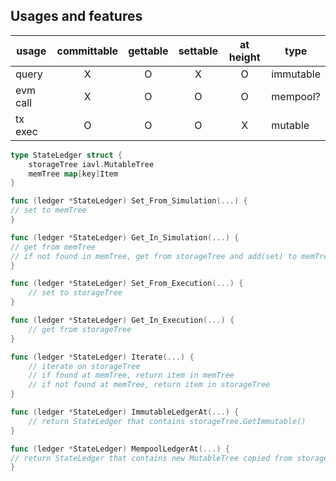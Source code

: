 ## Usages and features

usage | committable | gettable | settable | at height | type
-|:-----------:|:--------:|:--------:|:---------:|-
query        |      X      |    O     |    X     |     O     | immutable
evm call |      X      |    O     |    O     |     O     | mempool?
tx exec |      O      |    O     |    O     |     X     | mutable 


```go
type StateLedger struct {
    storageTree iavl.MutableTree
	memTree map[key]Item
}

func (ledger *StateLedger) Set_From_Simulation(...) {
// set to memTree
}

func (ledger *StateLedger) Get_In_Simulation(...) {
// get from memTree
// if not found in memTree, get from storageTree and add(set) to memTree. 
}

func (ledger *StateLedger) Set_From_Execution(...) {
	// set to storageTree
}

func (ledger *StateLedger) Get_In_Execution(...) {
    // get from storageTree
}

func (ledger *StateLedger) Iterate(...) {
	// iterate on storageTree
	// if found at memTree, return item in memTree
	// if not found at memTree, return item in storageTree
}

func (ledger *StateLedger) ImmutableLedgerAt(...) {
	// return StateLedger that contains storageTree.GetImmutable()
}

func (ledger *StateLedger) MempoolLedgerAt(...) {
// return StateLedger that contains new MutableTree copied from storageTree
}

```
